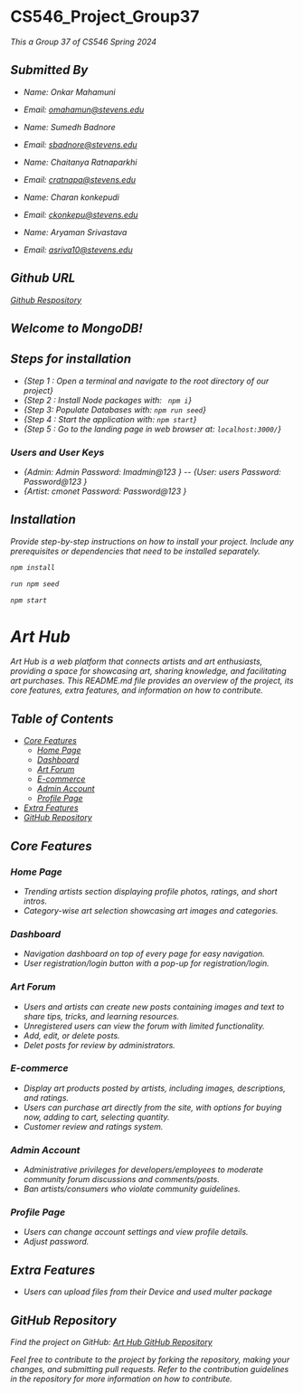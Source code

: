 # CS546_Project_Group37
<p><em><em>This a Group 37 of CS546 Spring 2024</em><br>


## Submitted By

- Name: Onkar Mahamuni
- Email: omahamun@stevens.edu

- Name: Sumedh Badnore
- Email: sbadnore@stevens.edu

- Name: Chaitanya Ratnaparkhi
- Email: cratnapa@stevens.edu 

- Name: Charan konkepudi
- Email: ckonkepu@stevens.edu

- Name: Aryaman Srivastava
- Email: asriva10@stevens.edu

## Github URL

[Github Respository](https://github.com/Onkar2706/CS546_Project_Group37.git)

## Welcome to MongoDB!

## Steps for installation
- {Step 1 : Open a terminal and navigate to the root directory of our project}
- {Step 2 : Install Node packages with: ``` npm i```}
- {Step 3: Populate Databases with: `npm run seed`}
- {Step 4 : Start the application with: `npm start`}
- {Step 5 : Go to the landing page in web browser at: `localhost:3000/`}



### Users and User Keys 
- {Admin: Admin Password: Imadmin@123 }
-- {User: users Password: Password@123 }
- {Artist: cmonet Password: Password@123 }



## Installation

Provide step-by-step instructions on how to install your project. Include any prerequisites or dependencies that need to be installed separately.

```bash
npm install
```


```bash
run npm seed
```

```bash
npm start
```



# Art Hub

Art Hub is a web platform that connects artists and art enthusiasts, providing a space for showcasing art, sharing knowledge, and facilitating art purchases. This README.md file provides an overview of the project, its core features, extra features, and information on how to contribute.

## Table of Contents

- [Core Features](#core-features)
  - [Home Page](#home-page)
  - [Dashboard](#dashboard)
  - [Art Forum](#art-forum)
  - [E-commerce](#e-commerce)
  - [Admin Account](#admin-account)
  - [Profile Page](#profile-page)
- [Extra Features](#extra-features)
- [GitHub Repository](#github-repository)

## Core Features

### Home Page

- Trending artists section displaying profile photos, ratings, and short intros.
- Category-wise art selection showcasing art images and categories.


### Dashboard

- Navigation dashboard on top of every page for easy navigation.
- User registration/login button with a pop-up for registration/login.

### Art Forum

- Users and artists can create new posts containing images and text to share tips, tricks, and learning resources.
- Unregistered users can view the forum with limited functionality.
- Add, edit, or delete posts.
- Delet posts for review by administrators.

### E-commerce

- Display art products posted by artists, including images, descriptions, and ratings.
- Users can purchase art directly from the site, with options for buying now, adding to cart, selecting quantity.
- Customer review and ratings system.

### Admin Account

- Administrative privileges for developers/employees to moderate community forum discussions and comments/posts.
- Ban artists/consumers who violate community guidelines.

### Profile Page

- Users can change account settings and view profile details.
- Adjust password.

## Extra Features

- Users can upload files from their Device and used multer package



## GitHub Repository

Find the project on GitHub: [Art Hub GitHub Repository](https://github.com/Onkar2706/CS546_Project_Group37)

Feel free to contribute to the project by forking the repository, making your changes, and submitting pull requests. Refer to the contribution guidelines in the repository for more information on how to contribute.



